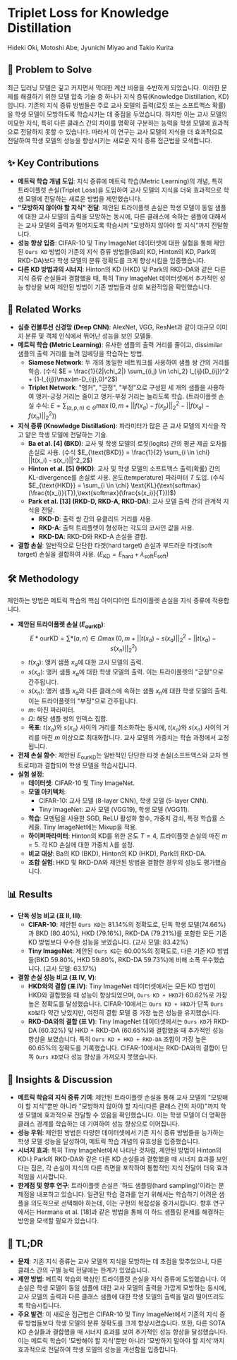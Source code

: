 # Triplet Loss for Knowledge Distillation

Hideki Oki, Motoshi Abe, Jyunichi Miyao and Takio Kurita

## 🧩 Problem to Solve

최근 딥러닝 모델은 깊고 커지면서 막대한 계산 비용을 수반하게 되었습니다. 이러한 문제를 해결하기 위한 모델 압축 기술 중 하나가 지식 증류(Knowledge Distillation, KD)입니다. 기존의 지식 증류 방법들은 주로 교사 모델의 출력(로짓 또는 소프트맥스 확률)을 학생 모델이 모방하도록 학습시키는 데 중점을 두었습니다. 하지만 이는 교사 모델의 미묘한 지식, 특히 다른 클래스 간의 차이를 명확히 구분하는 능력을 학생 모델에 효과적으로 전달하지 못할 수 있습니다. 따라서 이 연구는 교사 모델의 지식을 더 효과적으로 전달하여 학생 모델의 성능을 향상시키는 새로운 지식 증류 접근법을 모색합니다.

## ✨ Key Contributions

- **메트릭 학습 개념 도입**: 지식 증류에 메트릭 학습(Metric Learning)의 개념, 특히 트라이플렛 손실(Triplet Loss)을 도입하여 교사 모델의 지식을 더욱 효과적으로 학생 모델에 전달하는 새로운 방법을 제안했습니다.
- **"모방하지 않아야 할 지식" 전달**: 제안된 트라이플렛 손실은 학생 모델이 동일 샘플에 대한 교사 모델의 출력을 모방하는 동시에, 다른 클래스에 속하는 샘플에 대해서는 교사 모델의 출력과 멀어지도록 학습시켜 "모방하지 않아야 할 지식"까지 전달합니다.
- **성능 향상 입증**: CIFAR-10 및 Tiny ImageNet 데이터셋에 대한 실험을 통해 제안된 `Ours KD` 방법이 기존의 지식 증류 방법들(Ba의 KD, Hinton의 KD, Park의 RKD-DA)보다 학생 모델의 분류 정확도를 크게 향상시킴을 입증했습니다.
- **다른 KD 방법과의 시너지**: Hinton의 KD (HKD) 및 Park의 RKD-DA와 같은 다른 지식 증류 손실들과 결합했을 때, 특히 Tiny ImageNet 데이터셋에서 추가적인 성능 향상을 보여 제안된 방법이 기존 방법들과 상호 보완적임을 확인했습니다.

## 📎 Related Works

- **심층 컨볼루션 신경망 (Deep CNN)**: AlexNet, VGG, ResNet과 같이 대규모 이미지 분류 및 객체 인식에서 뛰어난 성능을 보인 모델들.
- **메트릭 학습 (Metric Learning)**: 유사한 샘플의 출력 거리를 줄이고, dissimilar 샘플의 출력 거리를 늘려 임베딩을 학습하는 방법.
  - **Siamese Network**: 두 개의 동일한 네트워크를 사용하여 샘플 쌍 간의 거리를 학습. (수식 $E = \frac{1}{2|\chi_2|} \sum_{(i,j) \in \chi_2} l_{ij}(D_{ij})^2 + (1-l_{ij})\max(m-D_{ij},0)^2$)
  - **Triplet Network**: "앵커", "긍정", "부정"으로 구성된 세 개의 샘플을 사용하여 앵커-긍정 거리는 줄이고 앵커-부정 거리는 늘리도록 학습. (트라이플렛 손실 수식: $E = \sum_{(a,p,n) \in \Theta} \max(0, m+||f(x_a)-f(x_p)||^2_2 - ||f(x_a)-f(x_n)||^2_2)$)
- **지식 증류 (Knowledge Distillation)**: 파라미터가 많은 큰 교사 모델의 지식을 작고 얕은 학생 모델에 전달하는 기술.
  - **Ba et al. [4] (BKD)**: 교사 및 학생 모델의 로짓(logits) 간의 평균 제곱 오차를 손실로 사용. (수식 $E_{\text{BKD}} = \frac{1}{2} \sum_{i \in \chi} ||t(x_i) - s(x_i)||^2_2$)
  - **Hinton et al. [5] (HKD)**: 교사 및 학생 모델의 소프트맥스 출력(확률) 간의 KL-divergence를 손실로 사용. 온도(temperature) 파라미터 $T$ 도입. (수식 $E_{\text{HKD}} = \sum_{i \in \chi} \text{KL}(\text{softmax}(\frac{t(x_i)}{T}),\text{softmax}(\frac{s(x_i)}{T}))$)
  - **Park et al. [13] (RKD-D, RKD-A, RKD-DA)**: 교사 모델 출력 간의 관계적 지식을 전달.
    - **RKD-D**: 출력 쌍 간의 유클리드 거리를 사용.
    - **RKD-A**: 출력 트리플렛이 형성하는 각도의 코사인 값을 사용.
    - **RKD-DA**: RKD-D와 RKD-A 손실을 결합.
- **결합 손실**: 일반적으로 단단한 타겟(hard target) 손실과 부드러운 타겟(soft target) 손실을 결합하여 사용. ($E_{\text{KD}} = E_{\text{hard}} + \lambda_{\text{soft}} E_{\text{soft}}$)

## 🛠️ Methodology

제안하는 방법은 메트릭 학습의 핵심 아이디어인 트라이플렛 손실을 지식 증류에 적용합니다.

- **제안된 트라이플렛 손실 ($E_{\text{ourKD}}$)**:
  $$ E*{\text{ourKD}} = \sum*{(a,n) \in \Omega} \max(0, m + ||t(x_a) - s(x_a)||^2_2 - ||t(x_a) - s(x_n)||^2_2) $$
  - $t(x_a)$: 앵커 샘플 $x_a$에 대한 교사 모델의 출력.
  - $s(x_a)$: 앵커 샘플 $x_a$에 대한 학생 모델의 출력. 이는 트라이플렛의 "긍정"으로 간주됩니다.
  - $s(x_n)$: 앵커 샘플 $x_a$와 다른 클래스에 속하는 샘플 $x_n$에 대한 학생 모델의 출력. 이는 트라이플렛의 "부정"으로 간주됩니다.
  - $m$: 마진 파라미터.
  - $\Omega$: 해당 샘플 쌍의 인덱스 집합.
  - **목표**: $t(x_a)$와 $s(x_a)$ 사이의 거리를 최소화하는 동시에, $t(x_a)$와 $s(x_n)$ 사이의 거리를 마진 $m$ 이상으로 최대화합니다. 교사 모델의 가중치는 학습 과정에서 고정됩니다.
- **전체 손실 함수**: 제안된 $E_{\text{ourKD}}$는 일반적인 단단한 타겟 손실(소프트맥스와 교차 엔트로피)과 결합되어 학생 모델을 학습시킵니다.
- **실험 설정**:
  - **데이터셋**: CIFAR-10 및 Tiny ImageNet.
  - **모델 아키텍처**:
    - CIFAR-10: 교사 모델 (8-layer CNN), 학생 모델 (5-layer CNN).
    - Tiny ImageNet: 교사 모델 (VGG19), 학생 모델 (VGG11).
  - **학습**: 모멘텀을 사용한 SGD, ReLU 활성화 함수, 가중치 감쇠, 특정 학습률 스케줄. Tiny ImageNet에는 Mixup을 적용.
  - **하이퍼파라미터**: Hinton의 KD를 위한 온도 $T=4$, 트라이플렛 손실의 마진 $m=5$. 각 KD 손실에 대한 가중치 $\lambda$를 설정.
  - **비교 대상**: Ba의 KD (BKD), Hinton의 KD (HKD), Park의 RKD-DA.
  - **조합 실험**: HKD 및 RKD-DA와 제안된 방법을 결합한 경우의 성능도 평가했습니다.

## 📊 Results

- **단독 성능 비교 (표 II, III)**:
  - **CIFAR-10**: 제안된 `Ours KD`는 81.14%의 정확도로, 단독 학생 모델(74.66%)과 BKD (80.40%), HKD (79.16%), RKD-DA (79.21%)를 포함한 모든 기존 KD 방법보다 우수한 성능을 보였습니다. (교사 모델: 83.42%)
  - **Tiny ImageNet**: 제안된 `Ours KD`는 60.00%의 정확도로, 다른 기존 KD 방법들(BKD 59.80%, HKD 59.80%, RKD-DA 59.73%)에 비해 소폭 우수했습니다. (교사 모델: 63.17%)
- **결합 손실 성능 비교 (표 IV, V)**:
  - **HKD와의 결합 (표 IV)**: Tiny ImageNet 데이터셋에서는 모든 KD 방법이 HKD와 결합했을 때 성능이 향상되었으며, `Ours KD + HKD`가 60.62%로 가장 높은 정확도를 달성했습니다. CIFAR-10에서는 `Ours KD + HKD`가 단독 `Ours KD`보다 약간 낮았지만, 여전히 결합 모델 중 가장 높은 성능을 유지했습니다.
  - **RKD-DA와의 결합 (표 V)**: Tiny ImageNet 데이터셋에서는 `Ours KD`가 RKD-DA (60.32%) 및 HKD + RKD-DA (60.65%)와 결합했을 때 추가적인 성능 향상을 보였습니다. 특히 `Ours KD + HKD + RKD-DA` 조합이 가장 높은 60.65%의 정확도를 기록했습니다. CIFAR-10에서는 RKD-DA와의 결합이 단독 `Ours KD`보다 성능 향상을 가져오지 못했습니다.

## 🧠 Insights & Discussion

- **메트릭 학습의 지식 증류 기여**: 제안된 트라이플렛 손실을 통해 교사 모델의 "모방해야 할 지식"뿐만 아니라 "모방하지 않아야 할 지식(다른 클래스 간의 차이)"까지 학생 모델에 효과적으로 전달할 수 있음을 확인했습니다. 이는 학생 모델이 더 명확한 클래스 경계를 학습하는 데 기여하여 성능 향상으로 이어집니다.
- **성능 우위**: 제안된 방법은 다양한 데이터셋에서 기존 지식 증류 방법들을 능가하는 학생 모델 성능을 달성하여, 메트릭 학습 개념의 유효성을 입증했습니다.
- **시너지 효과**: 특히 Tiny ImageNet에서 나타난 것처럼, 제안된 방법이 Hinton의 KD나 Park의 RKD-DA와 같은 다른 KD 손실들과 결합했을 때 시너지 효과를 보인다는 점은, 각 손실이 지식의 다른 측면을 포착하여 통합적인 지식 전달이 더욱 효과적임을 시사합니다.
- **한계점 및 향후 연구**: 트라이플렛 손실은 '하드 샘플링(hard sampling)'이라는 문제점을 내포하고 있습니다. 일관된 학습 결과를 얻기 위해서는 학습하기 어려운 샘플을 의도적으로 선택해야 하는데, 이는 구현의 복잡성을 증가시킵니다. 향후 연구에서는 Hermans et al. [18]과 같은 방법을 통해 이 하드 샘플링 문제를 해결하는 방안을 모색할 필요가 있습니다.

## 📌 TL;DR

- **문제**: 기존 지식 증류는 교사 모델의 지식을 모방하는 데 초점을 맞추었으나, 다른 클래스 간의 구별 능력 전달에는 한계가 있었습니다.
- **제안 방법**: 메트릭 학습의 핵심인 트라이플렛 손실을 지식 증류에 도입했습니다. 이 손실은 학생 모델이 동일 샘플에 대한 교사 모델의 출력을 가깝게 모방하는 동시에, 교사 모델의 출력과 다른 클래스 샘플에 대한 학생 모델의 출력을 멀리 떨어뜨리도록 학습시킵니다.
- **주요 발견**: 이 새로운 접근법은 CIFAR-10 및 Tiny ImageNet에서 기존의 지식 증류 방법들보다 학생 모델의 분류 정확도를 크게 향상시켰습니다. 또한, 다른 SOTA KD 손실들과 결합했을 때 시너지 효과를 보여 추가적인 성능 향상을 달성했습니다. 이는 메트릭 학습이 '모방해야 할 지식'뿐만 아니라 '모방하지 말아야 할 지식'까지 효과적으로 전달하여 학생 모델의 성능을 개선함을 입증합니다.
